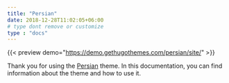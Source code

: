 ```yaml
---
title: "Persian"
date: 2018-12-28T11:02:05+06:00 
# type dont remove or customize
type : "docs"
---
```


{{< preview demo="https://demo.gethugothemes.com/persian/site/" >}}

Thank you for using the [Persian](https://gethugothemes.com/products/persian/) theme. In this documentation, you can find information about the theme and how to use it.